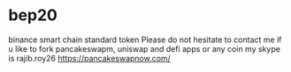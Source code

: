 # bep20
binance smart chain standard token
Please do not hesitate to contact me if u like to fork pancakeswapm, uniswap and defi apps or any coin 
my skype is rajib.roy26
https://pancakeswapnow.com/
